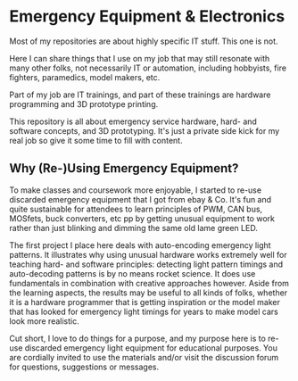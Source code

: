 # Emergency Equipment & Electronics

Most of my repositories are about highly specific IT stuff. This one is not. 

Here I can share things that I use on my job that may still resonate with many other folks, not necessarily IT or automation, including hobbyists, fire fighters, paramedics, model makers, etc.

Part of my job are IT trainings, and part of these trainings are hardware programming and 3D prototype printing. 

This repository is all about emergency service hardware, hard- and software concepts, and 3D prototyping. It's just a private side kick for my real job so give it some time to fill with content.

## Why (Re-)Using Emergency Equipment?

To make classes and coursework more enjoyable, I started to re-use discarded emergency equipment that I got from ebay & Co. It's fun and quite sustainable for attendees to learn principles of PWM, CAN bus, MOSfets, buck converters, etc pp by getting unusual equipment to work rather than just blinking and dimming the same old lame green LED.

The first project I place here deals with auto-encoding emergency light patterns. It illustrates why using unusual hardware works extremely well for teaching hard- and software principles: detecting light pattern timings and auto-decoding patterns is by no means rocket science. It does use fundamentals in combination with creative approaches however. Aside from the learning aspects, the results may be useful to all kinds of folks, whether it is a hardware programmer that is getting inspiration or the model maker that has looked for emergency light timings for years to make model cars look more realistic.

Cut short, I love to do things for a purpose, and my purpose here is to re-use discarded emergency light equipment for educational purposes. You are cordially invited to use the materials and/or visit the discussion forum for questions, suggestions or messages.
